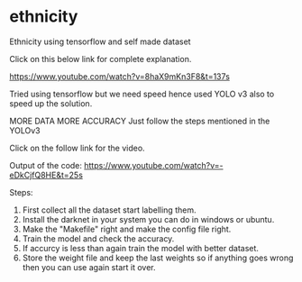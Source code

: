 # ethnicity
Ethnicity using tensorflow and self made dataset

Click on this below link for complete explanation.

https://www.youtube.com/watch?v=8haX9mKn3F8&t=137s

Tried using tensorflow but we need speed hence used YOLO v3 also to speed up the solution.

MORE DATA MORE ACCURACY
Just follow the steps mentioned in the YOLOv3


 
Click on the follow link for the video.

Output of the code:
https://www.youtube.com/watch?v=-eDkCjfQ8HE&t=25s


Steps:
1. First collect all the dataset start labelling them. 
2. Install the darknet in your system you can do in windows or ubuntu.
3. Make the "Makefile" right and make the config file right.
4. Train the model and check the accuracy.
5. If accurcy is less than again train the model with better dataset.
6. Store the weight file and keep the last weights so if anything goes wrong then you can use again start it over.








